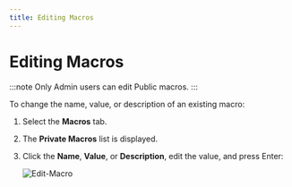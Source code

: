 ```yaml
---
title: Editing Macros
---
```

# Editing Macros

:::note
Only Admin users can edit Public macros.
:::

To change the name, value, or description of an existing macro:

1. Select the **Macros** tab.
2. The **Private Macros** list is displayed.
3. Click the **Name**, **Value**, or **Description**, edit the value, and press Enter:
 
    ![Edit-Macro](/img/Edit-Macro.png)
